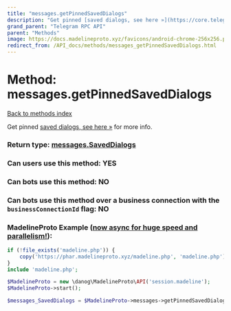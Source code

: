 ```yaml
---
title: "messages.getPinnedSavedDialogs"
description: "Get pinned [saved dialogs, see here »](https://core.telegram.org/api/saved-messages) for more info."
grand_parent: "Telegram RPC API"
parent: "Methods"
image: https://docs.madelineproto.xyz/favicons/android-chrome-256x256.png
redirect_from: /API_docs/methods/messages_getPinnedSavedDialogs.html
---
```

# Method: messages.getPinnedSavedDialogs
[Back to methods index](index.html)



Get pinned [saved dialogs, see here »](https://core.telegram.org/api/saved-messages) for more info.



### Return type: [messages.SavedDialogs](/API_docs/types/messages.SavedDialogs.html)

### Can users use this method: **YES**


### Can bots use this method: **NO**


### Can bots use this method over a business connection with the `businessConnectionId` flag: **NO**


### MadelineProto Example ([now async for huge speed and parallelism!](https://docs.madelineproto.xyz/docs/ASYNC.html)):


```php
if (!file_exists('madeline.php')) {
    copy('https://phar.madelineproto.xyz/madeline.php', 'madeline.php');
}
include 'madeline.php';

$MadelineProto = new \danog\MadelineProto\API('session.madeline');
$MadelineProto->start();

$messages_SavedDialogs = $MadelineProto->messages->getPinnedSavedDialogs();
```

